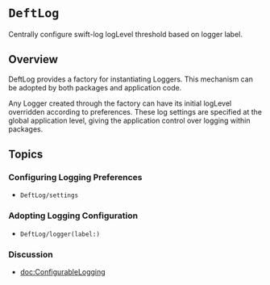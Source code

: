 # ``DeftLog``

Centrally configure swift-log logLevel threshold based on logger label.

## Overview

DeftLog provides a factory for instantiating Loggers. This mechanism
can be adopted by both packages and application code.

Any Logger created through the factory can have its initial logLevel overridden
according to preferences. These log settings are specified at the global application
level, giving the application control over logging within packages.



## Topics

### Configuring Logging Preferences

- ``DeftLog/settings``

### Adopting Logging Configuration

- ``DeftLog/logger(label:)``

### Discussion

- <doc:ConfigurableLogging>
